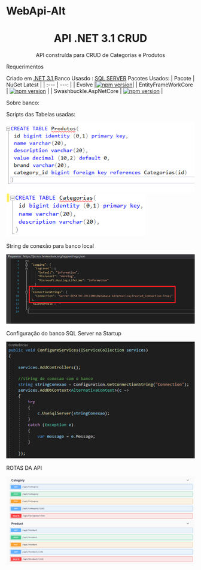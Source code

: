 # WebApi-Alt

<h1 align="center">API .NET 3.1  CRUD </h1>
<p align="center">API construída para CRUD de Categorias e Produtos</p>



Requerimentos

Criado em <a href="https://dotnet.microsoft.com/download">.NET 3.1 </a> 
Banco Usasdo :  <a href="https://www.microsoft.com/pt-br/sql-server/sql-server-downloads">SQL SERVER</a>
Pacotes Usados:
| Pacote  | NuGet Latest |
| :---         |          ---: |
| Evolve   |[![npm version](https://img.shields.io/nuget/v/Evolve)](https://www.nuget.org/packages/Evolve)|
| EntityFrameWorkCore  | [![npm version](https://img.shields.io/nuget/v/Microsoft.EntityFrameworkCore)](https://www.nuget.org/packages/Microsoft.EntityFrameworkCore)   |
| Swashbuckle.AspNetCore  | [![npm version](https://img.shields.io/nuget/v/Evolve)](https://www.nuget.org/packages/Swashbuckle.AspNetCore/)   |



Sobre banco:

<p>Scripts das Tabelas usadas:</p>
<img alt="NextLevelWeek" title="#NextLevelWeek" src="https://github.com/evanzs/WebApi-Alt/blob/main/WebApiAlternativa/imgs/scriptProduto.png" />
 <img alt="NextLevelWeek" title="#NextLevelWeek" src="https://github.com/evanzs/WebApi-Alt/blob/main/WebApiAlternativa/imgs/scriptCategoria.png" />
 
 
<p>String de conexão para banco local</p>
 <img alt="NextLevelWeek" title="#NextLevelWeek" src="https://github.com/evanzs/WebApi-Alt/blob/main/WebApiAlternativa/imgs/stringCone.png" />
 
<p>Configuração do banco SQL Server na Startup</p>
  <img alt="NextLevelWeek" title="#NextLevelWeek" src="https://github.com/evanzs/WebApi-Alt/blob/main/WebApiAlternativa/imgs/startupCone.png" />


<p>ROTAS DA API</p>
 <img alt="NextLevelWeek" title="#NextLevelWeek" src="https://github.com/evanzs/WebApi-Alt/blob/main/WebApiAlternativa/imgs/Rotas.png" />   

